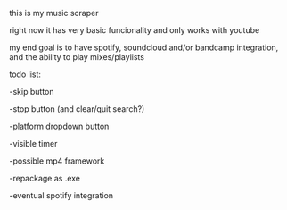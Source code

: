 this is my music scraper

right now it has very basic funcionality and only works with youtube

my end goal is to have spotify, soundcloud and/or bandcamp integration, and the ability to play mixes/playlists


todo list:

-skip button

-stop button (and clear/quit search?)

-platform dropdown button

-visible timer

-possible mp4 framework

-repackage as .exe

-eventual spotify integration

